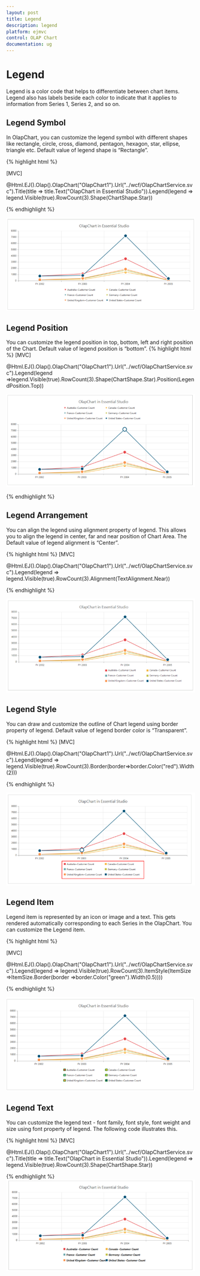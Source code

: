 ```yaml
---
layout: post
title: Legend
description: legend
platform: ejmvc
control: OLAP Chart
documentation: ug
---
```


# Legend

Legend is a color code that helps to differentiate between chart items. Legend also has labels beside each color to indicate that it applies to information from Series 1, Series 2, and so on.

## Legend Symbol

In OlapChart, you can customize the legend symbol with different shapes like rectangle, circle, cross, diamond, pentagon, hexagon, star, ellipse, triangle etc. Default value of legend shape is “Rectangle”.

{% highlight html %}

[MVC]

@Html.EJ().Olap().OlapChart("OlapChart1").Url("../wcf/OlapChartService.svc").Title(title => title.Text("OlapChart in Essential Studio")).Legend(legend => legend.Visible(true).RowCount(3).Shape(ChartShape.Star)) 

{% endhighlight %}

![C:/Users/Tamilarasu .M/Pictures/document/Chart/Legendshape.png](Legend_images/Legend_img1.png)



## Legend Position

You can customize the legend position in top, bottom, left and right position of the Chart. Default value of legend position is “bottom”. 
{% highlight html %}
[MVC]

@Html.EJ().Olap().OlapChart("OlapChart1").Url("../wcf/OlapChartService.svc").Legend(legend =>legend.Visible(true).RowCount(3).Shape(ChartShape.Star).Position(LegendPosition.Top))

![C:/Users/Tamilarasu .M/Pictures/document/Chart/Legend position.png](Legend_images/Legend_img2.png)

{% endhighlight  %}

## Legend Arrangement

You can align the legend using alignment property of legend. This allows you to align the legend in center, far and near position of Chart Area. The Default value of legend alignment is “Center”.


{% highlight html %}
[MVC] 

@Html.EJ().Olap().OlapChart("OlapChart1").Url("../wcf/OlapChartService.svc").Legend(legend => legend.Visible(true).RowCount(3).Alignment(TextAlignment.Near))

{% endhighlight %}

![C:/Users/Tamilarasu .M/Pictures/document/Chart/legendalignment.png](Legend_images/Legend_img3.png)



## Legend Style 

You can draw and customize the outline of Chart legend using border property of legend. Default value of legend border color is “Transparent”.


{% highlight html %}
[MVC]

@Html.EJ().Olap().OlapChart("OlapChart1").Url("../wcf/OlapChartService.svc").Legend(legend => legend.Visible(true).RowCount(3).Border(border=>border.Color("red").Width(2)))


{% endhighlight  %}


![C:/Users/Tamilarasu .M/Pictures/document/Chart/legend border.png](Legend_images/Legend_img4.png)



## Legend Item 

Legend item is represented by an icon or image and a text. This gets rendered automatically corresponding to each Series in the OlapChart. You can customize the Legend item.

{% highlight html %}

[MVC] 

@Html.EJ().Olap().OlapChart("OlapChart1").Url("../wcf/OlapChartService.svc").Legend(legend => legend.Visible(true).RowCount(3).ItemStyle(ItemSize =>ItemSize.Border(border =>border.Color("green").Width(0.5))))


{% endhighlight %}






![C:/Users/Tamilarasu .M/Pictures/document/Chart/legenditemborder.png](Legend_images/Legend_img5.png)



## Legend Text

You can customize the legend text - font family, font style, font weight and size using font property of legend. The following code illustrates this.


{% highlight html %}
[MVC]

@Html.EJ().Olap().OlapChart("OlapChart1").Url("../wcf/OlapChartService.svc").Title(title => title.Text("OlapChart in Essential Studio")).Legend(legend => legend.Visible(true).RowCount(3).Shape(ChartShape.Star))


{% endhighlight %}
![](Legend_images/Legend_img6.png)



